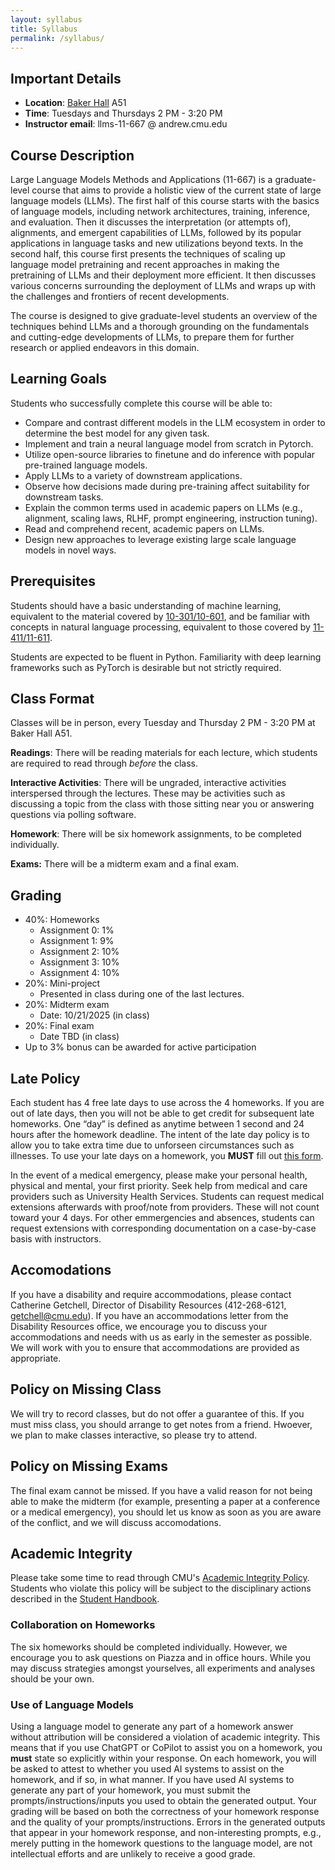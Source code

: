 ```yaml
---
layout: syllabus
title: Syllabus
permalink: /syllabus/
---
```



## Important Details

* **Location**: [Baker Hall](https://www.cmu.edu/finance/property-space/floorplan-room/acad-admin/BPH/index.html) A51
* **Time**: Tuesdays and Thursdays 2 PM - 3:20 PM
* **Instructor email**: llms-11-667 @ andrew.cmu.edu

## Course Description

Large Language Models Methods and Applications (11-667) is a graduate-level course that aims to provide a holistic view of the current state of large language models (LLMs).
The first half of this course starts with the basics of language models, including network architectures, training, inference, and evaluation.
Then it discusses the interpretation (or attempts of), alignments, and emergent capabilities of LLMs, followed by its popular applications in language tasks and new utilizations beyond texts.
In the second half, this course first presents the techniques of scaling up language model pretraining and recent approaches in making the pretraining of LLMs and their deployment more efficient.
It then discusses various concerns surrounding the deployment of LLMs and wraps up with the challenges and frontiers of recent developments.

The course is designed to give graduate-level students an overview of the techniques behind LLMs and a thorough grounding on the fundamentals and cutting-edge developments of LLMs, to prepare them for further research or applied endeavors in this domain.


## Learning Goals

Students who successfully complete this course will be able to:

* Compare and contrast different models in the LLM ecosystem in order to determine the best model for any given task.
* Implement and train a neural language model from scratch in Pytorch.
* Utilize open-source libraries to finetune and do inference with popular pre-trained language models.
* Apply LLMs to a variety of downstream applications.
* Observe how decisions made during pre-training affect suitability for downstream tasks.
* Explain the common terms used in academic papers on LLMs (e.g., alignment, scaling laws, RLHF, prompt engineering, instruction tuning).
* Read and comprehend recent, academic papers on LLMs.
* Design new approaches to leverage existing large scale language models in novel ways.


## Prerequisites

Students should have a basic understanding of machine learning, equivalent to the material covered by [10-301/10-601](http://www.cs.cmu.edu/~mgormley/courses/10601/schedule.html), and be familiar with concepts in natural language processing, equivalent to those covered by [11-411/11-611](https://www.cs.cmu.edu/~ehn/11-611/).

Students are expected to be fluent in Python. Familiarity with deep learning frameworks such as PyTorch is desirable but not strictly required.


## Class Format

Classes will be in person, every Tuesday and Thursday 2 PM - 3:20 PM at Baker Hall A51. 

**Readings**: There will be reading materials for each lecture, which students are required to read through  _before_ the class.

**Interactive Activities**:
There will be ungraded, interactive activities interspersed through the lectures.
These may be activities such as discussing a topic from the class with those sitting near you or answering questions via polling software.

**Homework**: There will be six homework assignments, to be completed individually.

**Exams:** There will be a midterm exam and a final exam.

## Grading

* 40%: Homeworks
    * Assignment 0: 1%
    * Assignment 1: 9%
    * Assignment 2: 10%
    * Assignment 3: 10%
    * Assignment 4: 10%
* 20%: Mini-project
    * Presented in class during one of the last lectures.
* 20%: Midterm exam
    * Date: 10/21/2025 (in class)
* 20%: Final exam
    * Date TBD (in class)
* Up to 3% bonus can be awarded for active participation

## Late Policy

Each student has 4 free late days to use across the 4 homeworks.
If you are out of late days, then you will not be able to get credit for subsequent late homeworks. 
One “day” is defined as anytime between 1 second and 24 hours after the homework deadline.
The intent of the late day policy is to allow you to take extra time due to unforseen circumstances such as illnesses.
To use your late days on a homework, you **MUST** fill out [this form](https://docs.google.com/forms/d/e/1FAIpQLSdcSQZJPLqxxfNVtj90ui8FJF6flG2PzwKg4n8bIQupUQVbyQ/viewform?usp=header).

In the event of a medical emergency, please make your personal health, physical and mental, your first priority.
Seek help from medical and care providers such as University Health Services.
Students can request medical extensions afterwards with proof/note from providers.
These will not count toward your 4 days.
For other emmergencies and absences, students can request extensions with corresponding documentation on a case-by-case basis with instructors.


## Accomodations
If you have a disability and require
accommodations, please contact Catherine Getchell, Director of Disability Resources (412-268-6121,
getchell@cmu.edu).
If you have an accommodations letter from the Disability Resources office, we encourage you to discuss your accommodations and needs with us as early in the semester as possible.
We will work with you to ensure that accommodations are provided as appropriate.

## Policy on Missing Class

We will try to record classes, but do not offer a guarantee of this. If you must miss class, you should arrange to get notes from a friend. Hwoever, we plan to make classes interactive, so please try to attend.

## Policy on Missing Exams
The final exam cannot be missed. If you have a valid reason for not being able to make the midterm (for example, presenting a paper at a conference or a medical emergency), you should let us know as soon as you are aware of the conflict, and we will discuss accomodations. 

## Academic Integrity
Please take some time to read through CMU's [Academic Integrity Policy](https://www.cmu.edu/policies/student-and-student-life/academic-integrity.html).
Students who violate this policy will be subject to the disciplinary actions described in the [Student Handbook](https://www.cmu.edu/student-affairs/theword/academic-discipline/index.html).

### Collaboration on Homeworks
The six homeworks should be completed individually.
However, we encourage you to ask questions on Piazza and in office hours.
While you may discuss strategies amongst yourselves, all experiments and analyses should be your own.

### Use of Language Models
Using a language model to generate any part of a homework answer without attribution will be considered a violation of academic integrity.
This means that if you use ChatGPT or CoPilot to assist you on a homework, you **must** state so explicitly within your response.
On each homework, you will be asked to attest to whether you used AI systems to assist on the homework, and if so, in what manner.
If you have used AI systems to generate any part of your homework, you must submit the prompts/instructions/inputs you used to obtain the generated output.
Your grading will be based on both the correctness of your homework response and the quality of your prompts/instructions.
Errors in the generated outputs that appear in your homework response, and non-interesting prompts, e.g., merely putting in the homework questions to the language model, are not intellectual efforts and are unlikely to receive a good grade.
